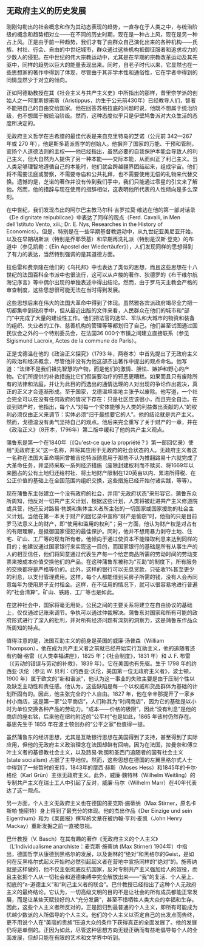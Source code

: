 ## 无政府主义的历史发展

刚刚勾勒出的社会概念和作为其动态表现的趋势，一直存在于人类之中，与统治阶级的概念和趋势相对立——在不同的历史时期，现在是一种占上风，现在是另一种占上风。正是由于前一种趋势，我们才有了由群众自己演化出来的各种机构——氏族、村社、行会、自由的中世纪城市，群众通过这些机构抵御征服者和追求权力的少数人的侵犯。在中世纪的伟大宗教运动中，尤其是在早期的宗教改革运动及其先驱中，同样的趋势以巨大的能量表现出来。同时，自老子时代以来，它显然也在一些思想家的著作中得到了体现，尽管由于其非学术性和通俗性，它在学者中得到的同情显然少于对立的倾向。

正如阿德勒教授在其《社会主义与共产主义史》中所指出的那样，昔里奈学派的创始人之一阿里斯提甫斯（Aristippus，约生于公元前430年）已经教导人们，智者不能把自己的自由交给国家。他在回答苏格拉底的问题时说，他既不想属于统治阶级，也不想属于被统治阶级。然而，这种态度似乎只是伊壁鸠鲁派对大众生活的态度所决定的。

无政府主义哲学在古希腊的最佳代表是来自克里特岛的芝诺（公元前 342—267 年或 270 年），他是斯多葛派哲学的创始人。他摒弃了国家的万能、干预和管制，宣扬个人道德法则的主权——他已经指出，虽然必要的自我保护本能会导致人的利己主义，但大自然为人提供了另一种本能——交际本能，从而纠正了利己主义。当人类足够理智地遵循自己的本能时，他们就会跨越疆界团结起来，组成宇宙。他们将不需要法庭或警察，不需要寺庙和公共礼拜，也不需要使用无偿的礼物来代替交换。遗憾的是，芝诺的著作并没有传到我们手中，我们只能通过零星的引文来了解他。然而，他的措辞与现在使用的措辞相似，这表明他所代表的人性倾向是多么深刻。

在中世纪，我们发现杰出的阿尔巴主教马尔科·吉罗拉莫·维达在他的第一部对话录《De dignitate reipublicae》中表达了同样的观点（Ferd. Cavalli, in Men dell'Istituto Vento, xiii.; Dr. E. Nys, Researches in the History of Economics）。但是，特别是在一些早期基督教运动中，从九世纪亚美尼亚开始，以及在早期胡斯派（特别是乔耶茨基）和早期再洗礼派（特别是汉斯·登克）的布道中（参见凯勒：《Ein Apostel der Wiedertäufer》），人们发现同样的思想得到了有力的表达，当然特别强调的是其道德方面。

拉伯雷和费奈隆在他们的《乌托邦》中也表达了类似的思想，而且这些思想在十八世纪的法国百科全书派中也很流行，这可以从卢梭的著作、狄德罗的《布干维尔航海记序言》等中偶尔出现的单独表述中得出结论。然而，由于罗马天主教会严格的审查制度，这些思想很可能无法在当时得到发展。

这些思想后来在伟大的法国大革命中得到了体现。虽然雅各宾派政府竭尽全力把一切都集中到政府手中，但从最近出版的文件来看，人民群众在他们的城市和“部门”中完成了大量的建设性工作。他们把法官的选举、军队和大城市的物资和装备的组织、失业者的工作、慈善机构的管理等等都划归了自己。他们甚至试图通过国民议会之外的一个特别委员会，在法国36 000个市镇之间建立直接联系（参见Sigismund Lacroix, Actes de la commune de Paris）。

正是戈德温在他的《政治正义探究》（1793 年，两卷本）中首先提出了无政府主义的政治和经济概念，尽管他并没有为他这部杰出著作中提出的观点命名。他写道：“法律不是我们祖先智慧的产物，而是他们的激情、胆怯、嫉妒和野心的产物。它们所提供的补救措施比它们假装要治疗的邪恶更糟糕。如果而且只有废除所有的法律和法庭，并让为此目的而选出的通情达理的人对出现的争论作出裁决，真正的正义才会逐渐形成。至于国家，戈德温坦率地主张予以废除。他写道，一个社会完全可以在没有任何政府的情况下存在：只是社区应该很小，而且完全自治。在谈到财产时，他指出，每个人“对每一个实体能够为人类的利益做出贡献的人”的权利必须仅由正义来调节：实体必须“归于最想要它的人”。他的结论就是共产主义。然而，戈德温没有勇气坚持自己的观点。他后来完全重写了关于财产的一章，并在《政治正义》（8开本，1796年）第二版中缓和了他的共产主义观点。

蒲鲁东是第一个在1840年（《Qu'est-ce que la propriété？》第一部回忆录）使用“无政府主义”这一名称，并将其应用于无政府的社会状态的人。无政府主义者这一名称在法国大革命期间曾被吉伦特派随意用于那些不认为推翻路易十六就完成了大革命任务，并坚持采取一系列经济措施（废除封建权利而不赎买、将1669年以来圈占的公有土地归还给村社、将土地财产限制在120英亩以内、累进所得税、在公正价值的基础上在全国范围内组织交换，这些措施已经开始付诸实践，等等）。

现在蒲鲁东主张建立一个没有政府的社会，并用“无政府状态”来形容它。蒲鲁东众所周知，他反对一切共产主义计划，根据这些计划，人类将被赶进共产主义修道院或兵营，他还反对路易·勃朗和集体主义者所主张的一切国家或国家援助的社会主义计划。当他在第一本关于财产的回忆录中宣称“财产是偷窃”时，他指的只是目前罗马法意义上的财产，即“使用和滥用的权利”；另一方面，他认为财产权是对占有的有限理解，是抵御国家侵犯的最佳保护。同时，他并不想用暴力剥夺土地、住宅、矿山、工厂等的现有所有者。他倾向于通过使资本不能赚取利息来达到同样的目的；他建议通过国家银行来实现这一目的，而国家银行的基础是所有从事生产的人的相互信任，他们将同意通过代表生产每一个给定商品所需的劳动时间的劳动支票来按成本价值交换他们的产品。在这种蒲鲁东被称为“互助”的制度下，所有服务的交换都将是严格等价的。此外，这样的银行可以无息贷款，只征收1%甚至更少的利息，以支付管理费用。这样，每个人都能借到买房子所需的钱，没有人会再同意每年为使用房子支付租金。这样，在不征用的情况下，就可以很容易地进行普遍的“社会清算”。矿山、铁路、工厂等也是如此。

在这种社会中，国家将毫无用处。公民之间的主要关系将建立在自由协议的基础上，仅仅通过记账来调节。争执可以通过仲裁解决。蒲鲁东对国家和所有可能的政府形式进行了深入的批判，并对所有经济问题有深刻的洞察力，这是蒲鲁东作品众所周知的特点。

值得注意的是，法国互助主义的前身是英国的威廉·汤普森（William Thompson），他在成为共产主义者之前就已经开始实行互助主义，他的追随者还有约翰·格雷（《人类幸福讲座》，1825 年；《社会制度》，1831 年）和 J. F. 布雷（《劳动的错误与劳动的补救》，1839 年）。它在美国也有先驱。生于 1798 年的约西亚·沃伦（参见 W. 贝利：《约西亚·沃伦，美国第一位无政府主义者》，波士顿，1900 年）属于欧文的“新和谐派”，他认为这一事业的失败主要是由于压制个性以及缺乏主动性和责任感。他认为，这些缺陷是每一个以权威和货品群体为基础的计划所固有的。因此，他主张完全的个人自由。1827 年，他在辛辛那提开了一家乡村小商店，这是第一家“公平商店”，人们称其为“时间商店”，因为它的基础是以小时为单位交换各种产品的劳动力。“成本——价格的极限”，因此“没有利息”是他的商店的座右铭，后来他在纽约附近的“公平村”也是如此，1865 年该村仍然存在。基思先生于 1855 年在波士顿创办的“公平之家”也值得一提。

虽然蒲鲁东的经济思想，尤其是互助银行思想在美国得到了支持，甚至得到了实际应用，但他的无政府主义政治理念在法国却鲜有回响，因为在法国，拉曼奈和傅立叶主义者的基督教社会主义，以及路易·勃朗和圣西门追随者的国有社会主义 (state socialism) 占据了主导地位。然而，这些思想在德国的左翼黑格尔式人士中得到了一些暂时的支持，1843年的摩西·赫斯（Moses Hess）和1845年的卡尔·格伦（Karl Grün）主张无政府主义。此外，威廉·魏特林（Wilhelm Weitling）的专制共产主义在瑞士工人中引起了反对，威廉·马尔（Wilhelm Marr）在40年代表达了这一观点。

另一方面，个人主义无政府主义也在德国的麦克斯·施蒂纳（Max Stirner，原名卡斯帕·施密特）身上得到了最充分的体现。他的杰出作品《Der Einzige und sein Eigenthum》和为《莱茵报》撰写的文章在被约翰·亨利·麦凯（John Henry Mackay）重新发掘之前一直被忽视。

巴什教授（V. Basch）在其有趣的著作《无政府主义的个人主义》（L'Individualisme anarchiste：麦克斯·施蒂纳 (Max Stirner) 1904年）中指出，德国哲学从康德到黑格尔的发展，以及谢林的“绝对”和黑格尔的Geist，是如何在反黑格尔式起义开始时必然引起起义者在营地中宣扬同样的“绝对”的。施蒂纳就是这样做的，他不仅主张彻底反抗国家，反对专制共产主义强加给人的奴役，而且主张把个人从一切社会和道德束缚中完全解放出来——“我”的复活、个人至上、彻底的“a-道德主义”和“利己主义者的联合”。巴什教授已经指出了这种个人无政府主义的最终结论。它认为，一切高级文明的目的不是让社会的所有成员都能正常发展，而是让某些天赋较好的人“充分发展”，甚至不惜牺牲人类大众的幸福和生存。因此，这些个人主义者所反对的，正是回归到最普通的个人主义，即所有可能成为优越少数派的人所倡导的个人主义。他们的个人主义以否定自己的出发点而告终，更不用说个人在“美丽的贵族”压迫大众的条件下获得真正的全面发展了。他的发展仍将是单侧的。正因为如此，尽管这种思想方向无疑正确而有益地倡导每个人的全面发展，但却只能在有限的艺术和文学界中听到。

